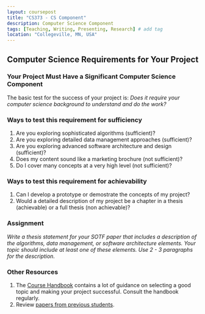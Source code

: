 ```yaml
---
layout: coursepost
title: "CS373 - CS Component"
description: Computer Science Component
tags: [Teaching, Writing, Presenting, Research] # add tag
location: "Collegeville, MN, USA"
---
```


## Computer Science Requirements for Your Project

### Your Project Must Have a Significant Computer Science Component
The basic test for the success of your project is: _Does it require your computer science background to understand and do the work?_

### Ways to test this requirement for sufficiency
1. Are you exploring sophisticated algorithms (sufficient)?
1. Are you exploring detailed data management approaches (sufficient)? 
1. Are you exploring advanced software architecture and design (sufficient)?
1. Does my content sound like a marketing brochure (not sufficient)?
1. Do I cover many concepts at a very high level (not sufficient)?

### Ways to test this requirement for achievability
1. Can I develop a prototype or demostrate the concepts of my project?
1. Would a detailed description of my project be a chapter in a thesis (achievable) or a full thesis (non achievable)?

### Assignment
_Write a thesis statement for your SOTF paper that includes a description of the algorithms, data management, or software architecture elements.  Your topic should include at least one of these elements.  Use 2 - 3 paragraphs for the description._

### Other Resources
1. The [Course Handbook](./CSCI373CourseHandbookLatestEdition.pdf) contains a lot of guidance on selecting a good topic and making your project successful. Consult the handbook regularly.
1. Review [papers from previous students](./SamplePapers/SOTFPaperList.md).